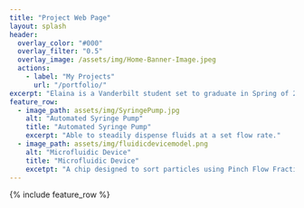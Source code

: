 ```yaml
---
title: "Project Web Page"
layout: splash
header:
  overlay_color: "#000"
  overlay_filter: "0.5"
  overlay_image: /assets/img/Home-Banner-Image.jpeg
  actions:
    - label: "My Projects"
      url: "/portfolio/"
excerpt: "Elaina is a Vanderbilt student set to graduate in Spring of 2027, she is majoring in Mechanical Engineering and minoring in Digital Fabrication."
feature_row:
  - image_path: assets/img/SyringePump.jpg
    alt: "Automated Syringe Pump"
    title: "Automated Syringe Pump"
    excerpt: "Able to steadily dispense fluids at a set flow rate."   
  - image_path: assets/img/fluidicdevicemodel.png
    alt: "Microfluidic Device"
    title: "Microfluidic Device"
    excetpt: "A chip designed to sort particles using Pinch Flow Fractionation."
---
```


{% include feature_row %}

